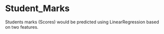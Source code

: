 # Student_Marks
Students marks (Scores) would be predicted using LinearRegression based on two features.
